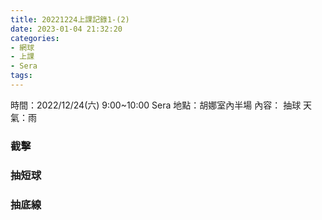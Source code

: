 ```yaml
---
title: 20221224上課記錄1-(2)
date: 2023-01-04 21:32:20
categories: 
- 網球
- 上課
- Sera
tags:
---
```


時間：2022/12/24(六) 9:00~10:00 Sera
地點：胡娜室內半場
內容： 抽球
天氣：雨

### 截擊
### 抽短球
### 抽底線


